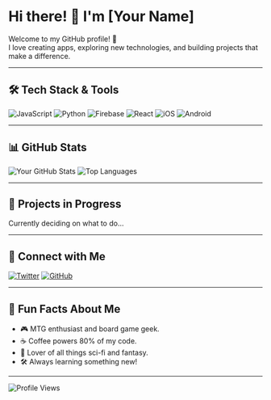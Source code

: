 # Hi there! 👋 I'm [Your Name] 

Welcome to my GitHub profile! 🚀  
I love creating apps, exploring new technologies, and building projects that make a difference.

---

## 🛠️ Tech Stack & Tools
![JavaScript](https://img.shields.io/badge/-JavaScript-F7DF1E?style=flat&logo=javascript&logoColor=black)
![Python](https://img.shields.io/badge/-Python-3776AB?style=flat&logo=python&logoColor=white)
![Firebase](https://img.shields.io/badge/-Firebase-FFCA28?style=flat&logo=firebase&logoColor=black)
![React](https://img.shields.io/badge/-React-61DAFB?style=flat&logo=react&logoColor=black)
![iOS](https://img.shields.io/badge/-iOS-black?style=flat&logo=apple&logoColor=white)
![Android](https://img.shields.io/badge/-Android-3DDC84?style=flat&logo=android&logoColor=white)

---

## 📊 GitHub Stats

![Your GitHub Stats](https://github-readme-stats.vercel.app/api?username=acrossthesnow&show_icons=true&theme=radical)
![Top Languages](https://github-readme-stats.vercel.app/api/top-langs/?username=acrossthesnow&layout=compact&theme=radical)

---

## 🚀 Projects in Progress
Currently deciding on what to do...

---

## 🔗 Connect with Me

[![Twitter](https://img.shields.io/badge/-Twitter-1DA1F2?style=flat&logo=twitter&logoColor=white)](https://twitter.com/acrossthesnow)
[![GitHub](https://img.shields.io/badge/-GitHub-181717?style=flat&logo=github&logoColor=white)](https://github.com/acrossthesnow)

---

## 🎯 Fun Facts About Me

- 🎮 MTG enthusiast and board game geek.
- ☕ Coffee powers 80% of my code.
- 🌌 Lover of all things sci-fi and fantasy.
- 🛠️ Always learning something new!

---

![Profile Views](https://komarev.com/ghpvc/?username=acrossthesnow&color=blue)
